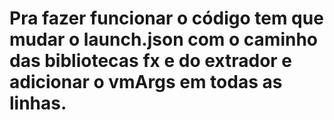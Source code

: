 <h1>Pra fazer funcionar o código tem que mudar o launch.json com o caminho das bibliotecas fx e do extrador e adicionar o vmArgs em todas as linhas.